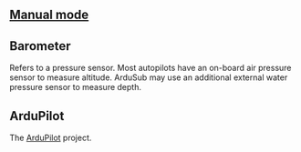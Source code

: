 ## [Manual mode](operators-manual/flight-modes.html#manual)

## Barometer

Refers to a pressure sensor. Most autopilots have an on-board air pressure sensor to measure altitude. ArduSub may use an additional external water pressure sensor to measure depth.

## ArduPilot

The [ArduPilot](http://www.ardupilot.org) project.
